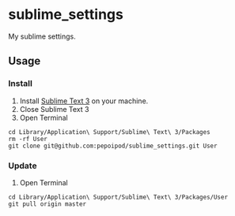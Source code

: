 # sublime_settings
My sublime settings.

## Usage

### Install

1. Install [Sublime Text 3](https://www.sublimetext.com/3) on your machine.
2. Close Sublime Text 3
3. Open Terminal

```shell
cd Library/Application\ Support/Sublime\ Text\ 3/Packages
rm -rf User
git clone git@github.com:pepoipod/sublime_settings.git User
```

### Update

1. Open Terminal

```shell
cd Library/Application\ Support/Sublime\ Text\ 3/Packages/User
git pull origin master
```
